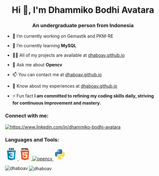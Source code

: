 <h1 align="center">Hi 👋, I'm Dhammiko Bodhi Avatara</h1>
<h3 align="center">An undergraduate person from Indonesia</h3>

- 🔭 I’m currently working on Gemastik and PKM-RE

- 🌱 I’m currently learning **MySQL**

- 👨‍💻 All of my projects are available at [dhaboav.github.io](https://dhaboav.github.io/)

- 💬 Ask me about **Opencv**

- 📫 You can contact me at [dhaboav.github.io](https://dhaboav.github.io/)

- 📄 Know about my experiences at [dhaboav.github.io](https://dhaboav.github.io/)

- ⚡ Fun fact **I am committed to refining my coding skills daily, striving for continuous improvement and mastery.**

<h3 align="left">Connect with me:</h3>
<p align="left">
<a href="https://www.linkedin.com/in/dhammiko-bodhi-avatara" target="blank"><img align="center" src="https://raw.githubusercontent.com/rahuldkjain/github-profile-readme-generator/master/src/images/icons/Social/linked-in-alt.svg" alt="https://www.linkedin.com/in/dhammiko-bodhi-avatara" height="30" width="40" /></a>
</p>

<h3 align="left">Languages and Tools:</h3>
<p align="left"> <a href="https://www.w3schools.com/css/" target="_blank" rel="noreferrer"> <img src="https://raw.githubusercontent.com/devicons/devicon/master/icons/css3/css3-original-wordmark.svg" alt="css3" width="40" height="40"/> </a> <a href="https://www.w3.org/html/" target="_blank" rel="noreferrer"> <img src="https://raw.githubusercontent.com/devicons/devicon/master/icons/html5/html5-original-wordmark.svg" alt="html5" width="40" height="40"/> </a> <a href="https://opencv.org/" target="_blank" rel="noreferrer"> <img src="https://www.vectorlogo.zone/logos/opencv/opencv-icon.svg" alt="opencv" width="40" height="40"/> </a> <a href="https://www.python.org" target="_blank" rel="noreferrer"> <img src="https://raw.githubusercontent.com/devicons/devicon/master/icons/python/python-original.svg" alt="python" width="40" height="40"/> </a> </p>

<p><img align="left" src="https://github-readme-stats.vercel.app/api/top-langs?username=dhaboav&show_icons=true&theme=radical&locale=en&layout=compact" alt="dhaboav" /></p>

<p>&nbsp;<img align="center" src="https://github-readme-stats.vercel.app/api?username=dhaboav&show_icons=true&theme=radical&locale=en" alt="dhaboav" /></p>
